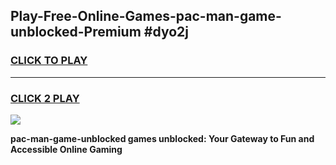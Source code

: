 
## Play-Free-Online-Games-pac-man-game-unblocked-Premium #dyo2j
<h3>
<a href="https://premium.freeplayer.one?title=pac-man-game-unblocked&ref=8M">CLICK TO PLAY</a></h3>
<hr>

<h3>
<a href="https://premium.freeplayer.one?title=pac-man-game-unblocked&ref=8M">CLICK 2 PLAY</a>
  
</h3>

<a href="https://premium.freeplayer.one?title=pac-man-game-unblocked&ref=8M"><img src="https://clearcache.store/games.png"></a>


**pac-man-game-unblocked games unblocked: Your Gateway to Fun and Accessible Online Gaming**

